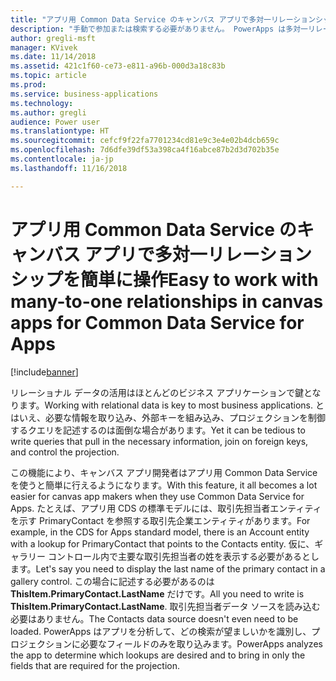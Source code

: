 ```yaml
---
title: "アプリ用 Common Data Service のキャンバス アプリで多対一リレーションシップを簡単に操作"
description: "手動で参加または検索する必要がありません。 PowerApps は多対一リレーションシップを自動で拡張するため、必要な情報はすぐそこにあります。"
author: gregli-msft
manager: KVivek
ms.date: 11/14/2018
ms.assetid: 421c1f60-ce73-e811-a96b-000d3a18c83b
ms.topic: article
ms.prod: 
ms.service: business-applications
ms.technology: 
ms.author: gregli
audience: Power user
ms.translationtype: HT
ms.sourcegitcommit: cefcf9f22fa7701234cd81e9c3e4e02b4dcb659c
ms.openlocfilehash: 7d6dfe39df53a398ca4f16abce87b2d3d702b35e
ms.contentlocale: ja-jp
ms.lasthandoff: 11/16/2018

---
```

# <a name="easy-to-work-with-many-to-one-relationships-in-canvas-apps-for-common-data-service-for-apps"></a><span data-ttu-id="11a6a-104">アプリ用 Common Data Service のキャンバス アプリで多対一リレーションシップを簡単に操作</span><span class="sxs-lookup"><span data-stu-id="11a6a-104">Easy to work with many-to-one relationships in canvas apps for Common Data Service for Apps</span></span>


[!include[banner](../../includes/banner.md)]

<span data-ttu-id="11a6a-105">リレーショナル データの活用はほとんどのビジネス アプリケーションで鍵となります。</span><span class="sxs-lookup"><span data-stu-id="11a6a-105">Working with relational data is key to most business applications.</span></span> <span data-ttu-id="11a6a-106">とはいえ、必要な情報を取り込み、外部キーを組み込み、プロジェクションを制御するクエリを記述するのは面倒な場合があります。</span><span class="sxs-lookup"><span data-stu-id="11a6a-106">Yet it can be tedious to write queries that pull in the necessary information, join on foreign keys, and control the projection.</span></span>

<span data-ttu-id="11a6a-107">この機能により、キャンバス アプリ開発者はアプリ用 Common Data Service を使うと簡単に行えるようになります。</span><span class="sxs-lookup"><span data-stu-id="11a6a-107">With this feature, it all becomes a lot easier for canvas app makers when they use Common Data Service for Apps.</span></span> <span data-ttu-id="11a6a-108">たとえば、アプリ用 CDS の標準モデルには、取引先担当者エンティティを示す PrimaryContact を参照する取引先企業エンティティがあります。</span><span class="sxs-lookup"><span data-stu-id="11a6a-108">For example, in the CDS for Apps standard model, there is an Account entity with a lookup for PrimaryContact that points to the Contacts entity.</span></span> <span data-ttu-id="11a6a-109">仮に、ギャラリー コントロール内で主要な取引先担当者の姓を表示する必要があるとします。</span><span class="sxs-lookup"><span data-stu-id="11a6a-109">Let's say you need to display the last name of the primary contact in a gallery control.</span></span> <span data-ttu-id="11a6a-110">この場合に記述する必要があるのは **ThisItem.PrimaryContact.LastName** だけです。</span><span class="sxs-lookup"><span data-stu-id="11a6a-110">All you need to write is **ThisItem.PrimaryContact.LastName**.</span></span> <span data-ttu-id="11a6a-111">取引先担当者データ ソースを読み込む必要はありません。</span><span class="sxs-lookup"><span data-stu-id="11a6a-111">The Contacts data source doesn't even need to be loaded.</span></span> <span data-ttu-id="11a6a-112">PowerApps はアプリを分析して、どの検索が望ましいかを識別し、プロジェクションに必要なフィールドのみを取り込みます。</span><span class="sxs-lookup"><span data-stu-id="11a6a-112">PowerApps analyzes the app to determine which lookups are desired and to bring in only the fields that are required for the projection.</span></span>

